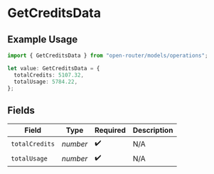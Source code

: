 # GetCreditsData

## Example Usage

```typescript
import { GetCreditsData } from "open-router/models/operations";

let value: GetCreditsData = {
  totalCredits: 5107.32,
  totalUsage: 5784.22,
};
```

## Fields

| Field              | Type               | Required           | Description        |
| ------------------ | ------------------ | ------------------ | ------------------ |
| `totalCredits`     | *number*           | :heavy_check_mark: | N/A                |
| `totalUsage`       | *number*           | :heavy_check_mark: | N/A                |